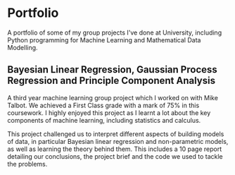 # Portfolio

A portfolio of some of my group projects I've done at University, including Python programming for Machine Learning and Mathematical Data Modelling.

## Bayesian Linear Regression, Gaussian Process Regression and Principle Component Analysis

A third year machine learning group project which I worked on with Mike Talbot.  We achieved a First Class grade with a mark of 75% in this coursework.  I highly enjoyed this project as I learnt a lot about the key components of machine learning, including statistics and calculus.

This project challenged us to interpret different aspects of building models of data, in particular Bayesian linear regression and non-parametric models, as well as learning the theory behind them.  This includes a 10 page report detailing our conclusions, the project brief and the code we used to tackle the problems.




